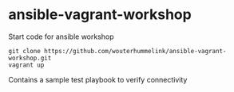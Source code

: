 # ansible-vagrant-workshop
Start code for ansible workshop

```
git clone https://github.com/wouterhummelink/ansible-vagrant-workshop.git
vagrant up
```

Contains a sample test playbook to verify connectivity

